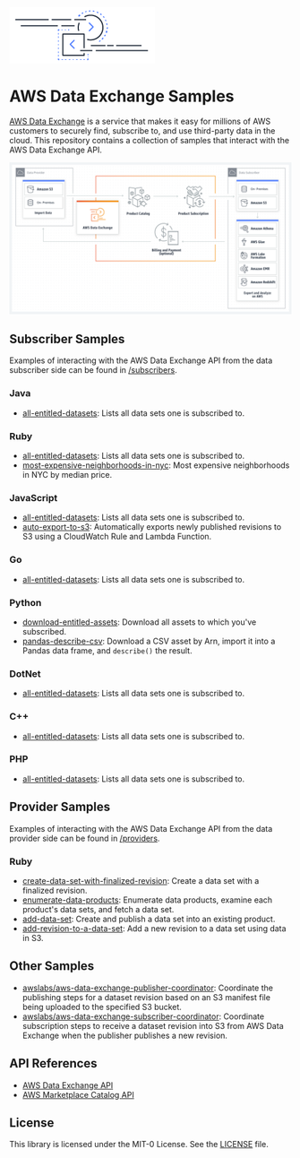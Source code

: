 ![Data Exchange logo](logo.png)

# AWS Data Exchange Samples

[AWS Data Exchange](https://aws.amazon.com/data-exchange/) is a service that makes it easy for millions of AWS customers to securely find, subscribe to, and use third-party data in the cloud. This repository contains a collection of samples that interact with the AWS Data Exchange API.

![Data Exchange diagram](DE-diagram.png)

## Subscriber Samples

Examples of interacting with the AWS Data Exchange API from the data subscriber side can be found in [/subscribers](subscribers).

### Java

* [all-entitled-datasets](subscribers/java/all-entitled-datasets): Lists all data sets one is subscribed to.

### Ruby

* [all-entitled-datasets](subscribers/ruby/all-entitled-datasets): Lists all data sets one is subscribed to.
* [most-expensive-neighborhoods-in-nyc](subscribers/ruby/most-expensive-neighborhoods-in-nyc): Most expensive neighborhoods in NYC by median price.

### JavaScript

* [all-entitled-datasets](subscribers/javascript/all-entitled-datasets): Lists all data sets one is subscribed to.
* [auto-export-to-s3](subscribers/javascript/auto-export-to-s3): Automatically exports newly published revisions to S3 using a CloudWatch Rule and Lambda Function.

### Go

* [all-entitled-datasets](subscribers/go/all-entitled-datasets): Lists all data sets one is subscribed to.

### Python

* [download-entitled-assets](subscribers/python/download-entitled-assets): Download all assets to which you've subscribed.
* [pandas-describe-csv](subscribers/python/pandas-describe-csv): Download a CSV asset by Arn, import it into a Pandas data frame, and `describe()` the result.

### DotNet

* [all-entitled-datasets](subscribers/dotnet/all-entitled-datasets): Lists all data sets one is subscribed to.

### C++

* [all-entitled-datasets](subscribers/cpp/all-entitled-datasets): Lists all data sets one is subscribed to.

### PHP

* [all-entitled-datasets](subscribers/php/all-entitled-datasets): Lists all data sets one is subscribed to.

## Provider Samples

Examples of interacting with the AWS Data Exchange API from the data provider side can be found in [/providers](providers).

### Ruby

* [create-data-set-with-finalized-revision](providers/ruby/create-data-set-with-finalized-revision): Create a data set with a finalized revision.
* [enumerate-data-products](providers/ruby/enumerate-data-products): Enumerate data products, examine each product's data sets, and fetch a data set.
* [add-data-set](providers/ruby/add-data-set): Create and publish a data set into an existing product.
* [add-revision-to-a-data-set](providers/ruby/add-revision-to-a-data-set): Add a new revision to a data set using data in S3.

## Other Samples

* [awslabs/aws-data-exchange-publisher-coordinator](https://github.com/awslabs/aws-data-exchange-publisher-coordinator): Coordinate the publishing steps for a dataset revision based on an S3 manifest file being uploaded to the specified S3 bucket.
* [awslabs/aws-data-exchange-subscriber-coordinator](https://github.com/awslabs/aws-data-exchange-subscriber-coordinator): Coordinate subscription steps to receive a dataset revision into S3 from AWS Data Exchange when the publisher publishes a new revision.

## API References

* [AWS Data Exchange API](https://docs.aws.amazon.com/data-exchange/latest/apireference/welcome.html)
* [AWS Marketplace Catalog API](https://docs.aws.amazon.com/marketplace-catalog/latest/api-reference/welcome.html)

## License

This library is licensed under the MIT-0 License. See the [LICENSE](LICENSE) file.
